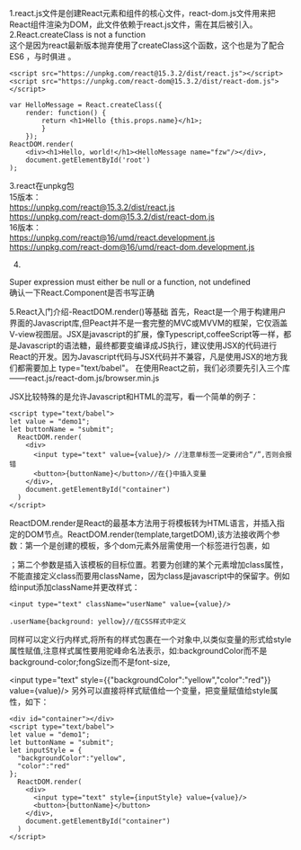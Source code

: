 1.react.js文件是创建React元素和组件的核心文件，react-dom.js文件用来把React组件渲染为DOM，此文件依赖于react.js文件，需在其后被引入。
2.React.createClass is not a function  
这个是因为react最新版本抛弃使用了createClass这个函数，这个也是为了配合ES6 ，与时俱进 。

`<script src="https://unpkg.com/react@15.3.2/dist/react.js"></script>`
`<script src="https://unpkg.com/react-dom@15.3.2/dist/react-dom.js"></script>`
  
  


	var HelloMessage = React.createClass({
    	render: function() {
        	return <h1>Hello {this.props.name}</h1>;
        	}
		});
	ReactDOM.render(
  	    <div><h1>Hello, world!</h1><HelloMessage name="fzw"/></div>,
  		document.getElementById('root')
	);

 

3.react在unpkg包   
15版本：  
https://unpkg.com/react@15.3.2/dist/react.js  
https://unpkg.com/react-dom@15.3.2/dist/react-dom.js  
16版本：  
https://unpkg.com/react@16/umd/react.development.js  
https://unpkg.com/react-dom@16/umd/react-dom.development.js

4.
Super expression must either be null or a function, not undefined  
确认一下React.Component是否书写正确

5.React入门介绍-ReactDOM.render()等基础
首先，React是一个用于构建用户界面的Javascript库,但Peact并不是一套完整的MVC或MVVM的框架，它仅涵盖V-view视图层。JSX是javascript的扩展，像Typescript,coffeeScript等一样，都是Javascript的语法糖，最终都要变编译成JS执行，建议使用JSX的代码进行React的开发。因为Javascript代码与JSX代码并不兼容，凡是使用JSX的地方我们都需要加上 type="text/babel"。
在使用React之前，我们必须要先引入三个库——react.js/react-dom.js/browser.min.js

<html>
  <head>
    <script src="../../react.js"></script>
    <script src="../../react-dom.js"></script>
    <script src="../../browser.min.js"></script>
  </head>
  <body>
  </body>
</html>
JSX比较特殊的是允许Javascript和HTML的混写，看一个简单的例子：

   <div id="container"></div>

    <script type="text/babel">
    let value = "demo1";
    let buttonName = "submit";
      ReactDOM.render(
        <div>
          <input type="text" value={value}/> //注意单标签一定要闭合“/”,否则会报错
          <button>{buttonName}</button>//在{}中插入变量
        </div>,
        document.getElementById("container")
      )
    </script>
ReactDOM.render是React的最基本方法用于将模板转为HTML语言，并插入指定的DOM节点。ReactDOM.render(template,targetDOM),该方法接收两个参数：第一个是创建的模板，多个dom元素外层需使用一个标签进行包裹，如<div>；第二个参数是插入该模板的目标位置。若要为创建的某个元素增加class属性，不能直接定义class而要用className，因为class是javascript中的保留字。例如给input添加className并更改样式：

    <input type="text" className="userName" value={value}/> 
 
    .userName{background: yellow}//在CSS样式中定义
同样可以定义行内样式,将所有的样式包裹在一个对象中,以类似变量的形式给style属性赋值,注意样式属性要用驼峰命名法表示，如:backgroundColor而不是background-color;fongSize而不是font-size,

<input type="text" style={{"backgroundColor":"yellow","color":"red"}} value={value}/> 
另外可以直接将样式赋值给一个变量，把变量赋值给style属性，如下：

    <div id="container"></div>
    <script type="text/babel">
    let value = "demo1";
    let buttonName = "submit";
    let inputStyle = {
      "backgroundColor":"yellow",
      "color":"red"
    };
      ReactDOM.render(
        <div>
          <input type="text" style={inputStyle} value={value}/> 
          <button>{buttonName}</button>
        </div>,
        document.getElementById("container")
      )
    </script>